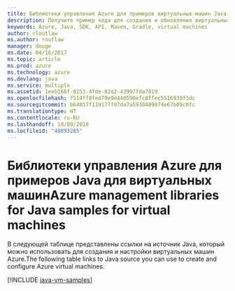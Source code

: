 ```yaml
---
title: Библиотеки управления Azure для примеров виртуальных машин Java
description: Получите пример кода для создания и обновления виртуальных машин Azure с помощью библиотек управления Azure для Java.
keywords: Azure, Java, SDK, API, Maven, Gradle, virtual machines
author: rloutlaw
ms.author: routlaw
manager: douge
ms.date: 04/16/2017
ms.topic: article
ms.prod: azure
ms.technology: azure
ms.devlang: java
ms.service: multiple
ms.assetid: 1eeb166f-8253-4fde-82d2-43997fda7819
ms.openlocfilehash: f514ff8fed79e9e440590efc8ffec5516939f3dc
ms.sourcegitcommit: b64017f119177f97da7a5930489874e67b09c0fc
ms.translationtype: HT
ms.contentlocale: ru-RU
ms.lasthandoff: 10/09/2018
ms.locfileid: "48893285"
---
```

# <a name="azure-management-libraries-for-java-samples-for-virtual-machines"></a><span data-ttu-id="99d4e-104">Библиотеки управления Azure для примеров Java для виртуальных машин</span><span class="sxs-lookup"><span data-stu-id="99d4e-104">Azure management libraries for Java samples for virtual machines</span></span>

<span data-ttu-id="99d4e-105">В следующей таблице представлены ссылки на источник Java, который можно использовать для создания и настройки виртуальных машин Azure.</span><span class="sxs-lookup"><span data-stu-id="99d4e-105">The following table links to Java source you can use to create and configure Azure virtual machines.</span></span>

[!INCLUDE [java-vm-samples](includes/java-vm-samples.md)]